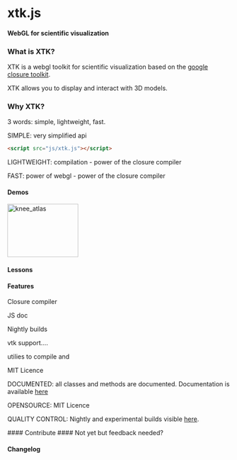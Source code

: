 xtk.js
======

#### WebGL for scientific visualization ####

### What is XTK? ###
<p>XTK is a webgl toolkit for scientific visualization based on the <a href="http://code.google.com/closure/">google closure toolkit</a>.</p>
<p>XTK allows you to display and interact with 3D models.</p>

### Why XTK? ####
<p>3 words: simple, lightweight, fast.</p>
<p>SIMPLE: very simplified api</p>

```html
<script src="js/xtk.js"></script>
```

<p>LIGHTWEIGHT: compilation - power of the closure compiler </p>
<p>FAST: power of webgl - power of the closure compiler </p>

#### Demos ####
<a href="http://demos.goxtk.com/knee_atlas/"><img src="http://xtk.github.com/demos/knee_atlas/caption.png" width="160" height="120" alt="knee_atlas"></a>

#### Lessons ####

#### Features ####
<p>Closure compiler</p>
<p>JS doc</p>
<p>Nightly builds</p>
<p>vtk support....</p>
<p>utilies to compile and </p>
<p>MIT Licence</p>
<p>DOCUMENTED: all classes and methods are documented. Documentation is available <a href="https://github.com/xtk/X/blob/master/doc/index.html">here</a> </p>
<p>OPENSOURCE: MIT Licence </p>
<p>QUALITY CONTROL: Nightly and experimental builds visible <a href="http://cdash.goxtk.com/index.php?project=XTK">here</a>.</p>
#### Contribute ####
Not yet but feedback needed?

#### Changelog ####
